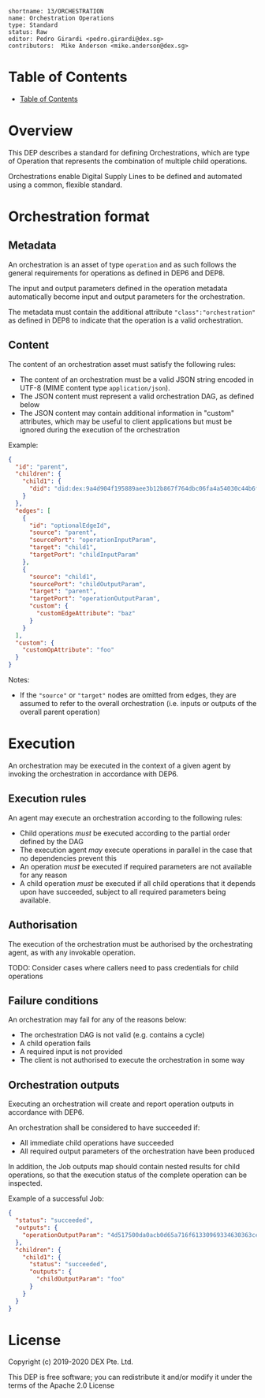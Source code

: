 ```
shortname: 13/ORCHESTRATION
name: Orchestration Operations
type: Standard
status: Raw
editor: Pedro Girardi <pedro.girardi@dex.sg>
contributors:  Mike Anderson <mike.anderson@dex.sg>
```


Table of Contents
=================

   * [Table of Contents](#table-of-contents)


# Overview

This DEP describes a standard for defining Orchestrations, which are type of Operation that
represents the combination of multiple child operations.

Orchestrations enable Digital Supply Lines to be defined and automated using a common, flexible
standard.

# Orchestration format

## Metadata

An orchestration is an asset of type `operation` and as such follows the general requirements for
operations as defined in DEP6 and DEP8.

The input and output parameters defined in the operation metadata automatically become input and
output parameters for the orchestration.

The metadata must contain the additional attribute `"class":"orchestration"` as defined in DEP8 to
indicate that the operation is a valid orchestration.

## Content

The content of an orchestration asset must satisfy the following rules:
- The content of an orchestration must be a valid JSON string encoded in UTF-8 (MIME content type
`application/json`).
- The JSON content must represent a valid orchestration DAG, as defined below
- The JSON content may contain additional information in "custom" attributes, which may be useful
to client applications but must be ignored during the execution of the orchestration

Example:

```json
{
  "id": "parent",
  "children": {
    "child1": {
      "did": "did:dex:9a4d904f195889aee3b12b867f764dbc06fa4a54030c44b6f805c70f85cb05e7/bd41ffa50baf8fddbfead91c426de45fcaa474773a9278d63bcaa10200591362"
    }
  },
  "edges": [
    {
      "id": "optionalEdgeId",
      "source": "parent",
      "sourcePort": "operationInputParam",
      "target": "child1",
      "targetPort": "childInputParam"
    },
    {
      "source": "child1",
      "sourcePort": "childOutputParam",
      "target": "parent",
      "targetPort": "operationOutputParam",
      "custom": {
        "customEdgeAttribute": "baz"
      }
    }
  ],
  "custom": {
    "customOpAttribute": "foo"
  }
}
```

Notes:
- If the `"source"` or `"target"` nodes are omitted from edges, they are assumed to refer to the
overall orchestration (i.e. inputs or outputs of the overall parent operation)

# Execution

An orchestration may be executed in the context of a given agent by invoking the orchestration in
accordance with DEP6.

## Execution rules

An agent may execute an orchestration according to the following rules:
- Child operations *must* be executed according to the partial order defined by the DAG
- The execution agent *may* execute operations in parallel in the case that no dependencies
prevent this
- An operation *must* be executed if required parameters are not available for any reason
- A child operation *must* be executed if all child operations that it depends upon have succeeded,
subject to all required parameters being available.

## Authorisation

The execution of the orchestration must be authorised by the orchestrating agent, as with any
invokable operation.

TODO: Consider cases where callers need to pass credentials for child operations

## Failure conditions

An orchestration may fail for any of the reasons below:
- The orchestration DAG is not valid (e.g. contains a cycle)
- A child operation fails
- A required input is not provided
- The client is not authorised to execute the orchestration in some way

## Orchestration outputs

Executing an orchestration will create and report operation outputs in accordance with DEP6.

An orchestration shall be considered to have succeeded if:
- All immediate child operations have succeeded
- All required output parameters of the orchestration have been produced

In addition, the Job outputs map should contain nested results for child operations, so that
the execution status of the complete operation can be inspected.

Example of a successful Job:

```json
{
  "status": "succeeded",
  "outputs": {
    "operationOutputParam": "4d517500da0acb0d65a716f61330969334630363ce4a6a9d39691026ac7908ea"
  },
  "children": {
    "child1": {
      "status": "succeeded",
      "outputs": {
        "childOutputParam": "foo"
      }
    }
  }
}
```

# License

Copyright (c) 2019-2020 DEX Pte. Ltd.

This DEP is free software; you can redistribute it and/or modify it under the terms of the Apache 2.0 License
